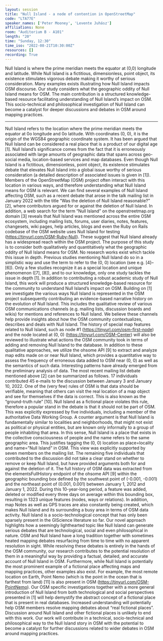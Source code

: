 ```yaml
---
layout: session
title: "Null Island - a node of contention in OpenStreetMap"
code: "LTA77E"
speaker_names: ['Peter Mooney', 'Levente Juhász']
affiliations: None
room: "Auditorium B - A101"
length: "20"
time: "Sunday, 12:30"
time_iso: "2022-08-21T10:30:00Z"
resources: []
recording: True
---
```


Null Island is where the prime meridian meets the equator at (0,0) longitude and latitude. While Null Island is a fictitious, dimensionless, point object, its existence stimulates vigorous debate making it worthy of serious consideration. Many examples exists illustrating how Null Island impacts OSM discourse. Our study considers what the geographic oddity of Null Island means for OSM. The main contribution is a structured knowledge-based resource facilitating understanding of Null Island’s impact on OSM. This socio-technical and philosophical investigation of Null Island can become a catalyst for deeper discussions and debates in OSM around mapping practices.

<hr>

Null Island refers to the location where the prime meridian meets the equator at 0o longitude and 0o latitude. With coordinates (0, 0), it is the origin of the WGS84 geographic coordinate system. It has been argued that Null Island can be considered a real place that is a product of our digital age [1]. Null Island’s significance comes from the fact that it is erroneously associated with large amounts of geographic data that spans across geo-social media, location-based services and map databases. Even though Null Island is a fictitious, dimensionless, point object, its existence stimulates debate that elevates Null Island into a global issue worthy of serious consideration (a detailed description of associated issues is given in [1]). Members of the OpenStreetMap (OSM) project often interact with this location in various ways, and therefore understanding what Null Island means for OSM is relevant. We can find several examples of Null Island affecting OSM, such as a recent debate that arose in the talk mailing list in January 2022 with the title “Was the deletion of Null Island reasonable?” [2], where contributors argued for or against the deletion of Null Island. In addition, a web search for the term “Null Island” on the openstreetmap.org domain [3] reveals that Null Island was mentioned across the entire OSM ecosystem, including mailing lists, forums, user diaries, notes, features, changesets, wiki pages, help articles, blogs and even the Ruby on Rails codebase of the OSM website uses Null Island for testing (https://tinyurl.com/OSM-Ruby-Null). These suggest that Null Island already has a widespread reach within the OSM project. 
The purpose of this study is to consider both qualitatively and quantitatively what the geographic oddity of Null Island means for OSM. No research works exist which tackle this issue in depth. Previous studies mentioning Null Island do so in a simplistic way and use the term to refer to the (0, 0) location (see e.g. [4]–[6]). Only a few studies recognize it as a special location and unique phenomenon ([7], [8]), and to our knowledge, only one study tackles the issue in depth [1]. In addition to contributing a robust academic study of Null Island, this work will produce a structured knowledge-based resource for the community to understand Null Island’s impact on OSM. 
	Building on [1] we investigate the various ways Null Island is represented in the OSM project subsequently contributing an evidence-based narrative history on the evolution of Null Island. This includes the qualitative review of various OSM communications channels (e.g. mailing lists, discussion boards and wikis) for mentions and references to Null Island. We believe these channels help provide insights about how the OSM community contextualizes, describes  and deals with Null Island. The history of special map features related to Null Island, such as node #1 (https://tinyurl.com/osm-first-node) and the node located at (0, 0) (https://tinyurl.com/OSM-Center) will also be reviewed to illustrate what actions the OSM community took in terms of adding and removing Null Island to the database. In addition to these qualitative approaches, we utilize the ohsome API [9] to extract and analyze map edits made on or near Null Island, which provides a quantitative way to assess the frequency of erroneous data added to OSM near (0, 0) as well as the semantics of such data.
Interesting patterns have already emerged from the preliminary analysis of data. The most recent mailing list debate mentioned above [2] can be summarized as follows. 17 individuals contributed 45 e-mails to the discussion between January 3 and January 10, 2022. One of the (very few) rules of OSM is that data should be verifiable, meaning that others can visit the real location of a map object and see for themselves if the data is correct. This is also known as the “ground-truth rule” [10]. Null Island as a fictional place violates this rule, therefore a popular stand in the debate is that it should not be part of OSM. This was explicitly expressed by five individuals, including a member of the authoritative Data Working Group. A counter argument is that Null Island is fundamentally similar to localities and neighborhoods, that might not exist as political or physical entities, but are known only informally to a group of people inhabiting that area. In this sense, Null Island is a place that exists in the collective consciousness of people and the name refers to the same geographic area. This justifies tagging the (0, 0) location as place=locality and name=”Null Island” in OSM. This view was explicitly supported by seven members on the mailing list. The remaining five individuals that contributed to the discussion did not take a clear stand on whether to remove or keep Null Island, but have provided arguments both for and against the deletion of it.
The full history of OSM data was extracted from the elementsFullHistory endpoint of the ohsome API [9] within the geographic bounding box defined by the southwest point of (-0.001, -0.001) and the northeast point of (0.001, 0.001) between January 1, 2012 and January 1, 2022. During this 10-year-long period, a feature was added, deleted or modified every three days on average within this bounding box, resulting in 1323 unique features (nodes, ways or relations). In addition, map Notes as well as GPS traces are also constantly being created, which makes Null Island and its surrounding a busy area in terms of OSM data activity.
Null Island is a socio-technological concept that has only been sparsely present in the GIScience literature so far. Our novel approach highlights how a seemingly lighthearted topic like Null Island can generate serious debates that are technological, social and even philosophical in nature. OSM and Null Island have a long tradition together with sometimes heated mapping debates resurfacing from time to time with no apparent resolution in sight. While resolving these debates is entirely in the hands of the OSM community, our research contributes to the potential resolution of them in a meaningful way by providing a factual, detailed, and accurate account of Null Island in OSM. Furthermore, while Null Island is potentially the most prominent example of a fictional place affecting maps and mapping practices, other examples also exist. For example, the most remote location on Earth, Point Nemo (which is the point in the ocean that is farthest from land) [11] is also present in OSM (https://tinyurl.com/OSM-PointNemo). Our OSM specific investigations together with a more general introduction of Null Island from both technological and social perspectives presented in [1] will help demystify the abstract concept of a fictional place that is present in real databases. Increased understanding will potentially help OSM members resolve mapping debates about “real fictional places”. Discussion around Null Island and other fictional places is unlikely to end with this work. Our work will contribute in a technical, socio-technical and philosophical way to the Null Island story in OSM with the potential to become a catalyst for further discussions related to wider debates in OSM around mapping practices.

